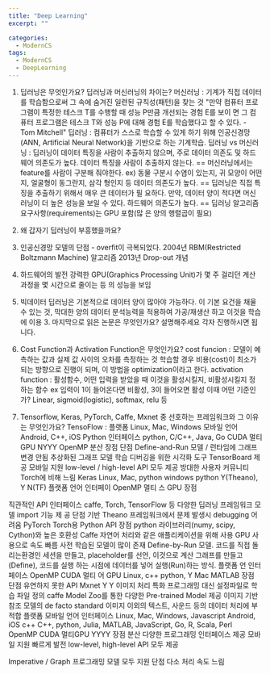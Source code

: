 ```yaml
---
title: "Deep Learning"
excerpt: ""

categories:
  - ModernCS
tags:
  - ModernCS
  - DeepLearning
---
```


1. 딥러닝은 무엇인가요? 딥러닝과 머신러닝의 차이는?
머신러닝 : 기계가 직접 데이터를 학습함으로써 그 속에 숨겨진 일련된 규칙성(패턴)을 찾는
것
"만약 컴퓨터 프로그램이 특정한 테스크 T를 수행할 때 성능 P만큼 개선되는 경험 E를 보이 면 그 컴퓨터 프로그램은 테스크 T와 성능 P에 대해 경험 E를 학습했다고 할 수 있다. - Tom Mitchell"
딥러닝 : 컴퓨터가 스스로 학습할 수 있게 하기 위해 인공신경망(ANN, Artificial Neural Network)을 기반으로 하는 기계학습.
딥러닝 vs 머신러닝 : 딥러닝이 데이터 특징을 사람이 추출하지 않으며, 주로 데이터 의존도 및 하드웨어 의존도가 높다.
데이터 특징을 사람이 추출하지 않는다. == 머신러닝에서는 feature를 사람이 구분해 줘야한다. ex) 동물 구분시 수염이 있는지, 귀 모양이 어떤지, 얼굴형이 동그란지, 삼각 형인지 등
데이터 의존도가 높다. == 딥러닝은 직접 특징을 추출하기 위해서 매우 큰 데이터가 필 요하다. 만약, 데이터 양이 적다면 머신러닝이 더 높은 성능을 보일 수 있다.
하드웨어 의존도가 높다. == 딥러닝 알고리즘 요구사항(requirements)는 GPU 포함(많 은 양의 행렬곱이 필요)
2. 왜 갑자기 딥러닝이 부흥했을까요?
1. 인공신경망 모델의 단점 - overfit이 극복되었다.
2004년 RBM(Restricted Boltzmann Machine) 알고리즘 2013년 Drop-out 개념
2. 하드웨어의 발전
강력한 GPU(Graphics Processing Unit)가 몇 주 걸리던 계산 과정을 몇 시간으로 줄이는 등 의 성능을 보임
   
  3. 빅데이터
딥러닝은 기본적으로 데이터 양이 많아야 가능하다. 이 기본 요건을 채울 수 있는 것, 막대한
양의 데이터 분석능력을 적용하여 가공/재생산 하고 이것을 학습에 이용 3. 마지막으로 읽은 논문은 무엇인가요? 설명해주세요
각자 진행하시면 됩니다.
4. Cost Function과 Activation Function은 무엇인가요?
cost funcion : 모델이 예측하는 값과 실제 값 사이의 오차를 측정하는 것
학습할 경우 비용(cost)이 최소가 되는 방향으로 진행이 되며, 이 방법을 optimization이라고
한다.
activation function : 활성함수, 어떤 입력을 받았을 때 이것을 활성시킬지, 비활성시킬지 정
하는 함수
ex 입력이 1이 들어온다면 비활성, 3이 들어오면 활성 이때 어떤 기준인가?
Linear, sigmoid(logistic), softmax, relu 등
5. Tensorflow, Keras, PyTorch, Caffe, Mxnet 중 선호하는 프레임워크와 그 이유는 무엇인가요?
  TensoFlow :
플랫폼
Linux, Mac, Windows
모바일 언어
Android, C++, iOS Python
인터페이스
python, C/C++, Java, Go
               CUDA 멀티GPU NYYY
OpenMP
분산
     장점
단점
Define-and-Run 모델 / 런타임에 그래프 변경 안됨
추상화된 그래프 모델
학습 디버깅을 위한 시각화 도구 TensorBoard 제공 모바일 지원
low-level / high-level API 모두 제공
방대한 사용자 커뮤니티
Torch에 비해 느림 Keras
Linux, Mac, python windows
python
Y(Theano), Y N(TF)
      플랫폼 언어 인터페이 OpenMP 멀티
스
GPU
      장점

  직관적인 API 인터페이스
caffe, Torch, TensorFlow 등 다양한 딥러닝 프레임워크 모델 import 기능 제 공
단점
기반 Theano 프레임워크에서 문제 발생시 debugging 어려움
PyTorch
Torch용 Python API
장점
python 라이브러리(numy, scipy, Cython)와 높은 호환성 Caffe
자연어 처리와 같은 애플리케이션을 위해 사용
GPU 사용으로 속도 빠름
사전 학습된 모델이 많이 존재
Define-by-Run 모델. 코드를 직접 돌리는환경인 세션을 만들고, placeholder를 선언, 이것으로 계산 그래프를 만들고(Define), 코드를 실행 하는 시점에 데이터를 넣어 실행(Run)하는 방식.
       플랫폼 언 인터페이스 OpenMP CUDA 멀티
어
GPU
      Linux, c++ python, Y Mac MATLAB
장점
단점
유연하지 못한 API Mxnet
Y Y
 이미지 처리 특화
프로그래밍 대신 설정파일로 학습 파일 정의
caffe Model Zoo를 통한 다양한 Pre-trained Model 제공 이미지 기반 참조 모델의 de facto standard
이미지 이외의 텍스트, 사운드 등의 데이터 처리에 부적합
     플랫폼 모바일 언어 인터페이스
 Linux, Mac, Windows, Javascript
  Android, iOS
   c++
 C++, python, Julia, MATLAB, JavaScript, Go, R, Scala, Perl
     OpenMP CUDA 멀티GPU YYYY
장점
분산
     다양한 프로그래밍 인터페이스 제공 모바일 지원
빠르게 발전
low-level, high-level API 모두 제공

 Imperative / Graph 프로그래밍 모델 모두 지원 단점
다소 처리 속도 느림
